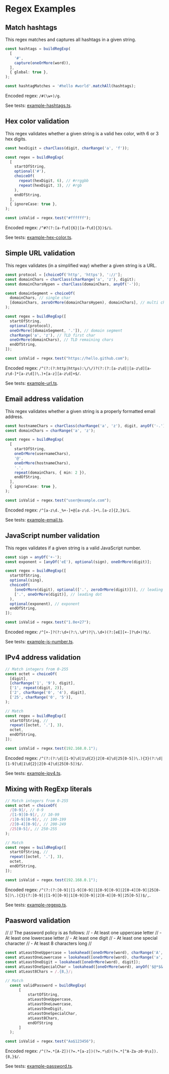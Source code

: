 # Regex Examples

## Match hashtags

This regex matches and captures all hashtags in a given string.

```ts
const hashtags = buildRegExp(
  [
    '#',
    capture(oneOrMore(word)),
  ],
  { global: true },
);

const hashtagMatches = '#hello #world'.matchAll(hashtags);
```

Encoded regex: `/#(\w+)/g`.

See tests: [example-hashtags.ts](../src/__tests__/example-hashtags.ts).

## Hex color validation

This regex validates whether a given string is a valid hex color, with 6 or 3 hex digits.

```ts
const hexDigit = charClass(digit, charRange('a', 'f'));

const regex = buildRegExp(
  [
    startOfString,
    optional('#'),
    choiceOf(
      repeat(hexDigit, 6), // #rrggbb
      repeat(hexDigit, 3), // #rgb
    ),
    endOfString,
  ],
  { ignoreCase: true },
);

const isValid = regex.test("#ffffff");
```

Encoded regex: `/^#?(?:[a-f\d]{6}|[a-f\d]{3})$/i`.

See tests: [example-hex-color.ts](../src/__tests__/example-hex-color.ts).

## Simple URL validation

This regex validates (in a simplified way) whether a given string is a URL.

```ts
const protocol = [choiceOf('http', 'https'), '://'];
const domainChars = charClass(charRange('a', 'z'), digit);
const domainCharsHypen = charClass(domainChars, anyOf('-'));

const domainSegment = choiceOf(
  domainChars, // single char
  [domainChars, zeroOrMore(domainCharsHypen), domainChars], // multi char
);

const regex = buildRegExp([
  startOfString,
  optional(protocol),
  oneOrMore([domainSegment, '.']), // domain segment
  charRange('a', 'z'), // TLD first char
  oneOrMore(domainChars), // TLD remaining chars
  endOfString,
]);

const isValid = regex.test("https://hello.github.com");
```

Encoded regex: `/^(?:(?:http|https):\/\/)?(?:(?:[a-z\d]|[a-z\d][a-z\d-]*[a-z\d])\.)+[a-z][a-z\d]+$/`.

See tests: [example-url.ts](../src/__tests__/example-url.ts).

## Email address validation

This regex validates whether a given string is a properly formatted email address.

```ts
const hostnameChars = charClass(charRange('a', 'z'), digit, anyOf('-.'));
const domainChars = charRange('a', 'z');

const regex = buildRegExp(
  [
    startOfString,
    oneOrMore(usernameChars),
    '@',
    oneOrMore(hostnameChars),
    '.',
    repeat(domainChars, { min: 2 }),
    endOfString,
  ],
  { ignoreCase: true },
);

const isValid = regex.test("user@example.com");
```

Encoded regex: `/^[a-z\d._%+-]+@[a-z\d.-]+\.[a-z]{2,}$/i`.

See tests: [example-email.ts](../src/__tests__/example-email.ts).

## JavaScript number validation

This regex validates if a given string is a valid JavaScript number.


```ts
const sign = anyOf('+-');
const exponent = [anyOf('eE'), optional(sign), oneOrMore(digit)];

const regex = buildRegExp([
  startOfString,
  optional(sing),
  choiceOf(
    [oneOrMore(digit), optional(['.', zeroOrMore(digit)])], // leading digit
    ['.', oneOrMore(digit)], // leading dot
  ),
  optional(exponent), // exponent
  endOfString,
]);

const isValid = regex.test("1.0e+27");
```

Encoded regex: `/^[+-]?(?:\d+(?:\.\d*)?|\.\d+)(?:[eE][+-]?\d+)?$/`.

See tests: [example-js-number.ts](../src/__tests__/example-js-number.ts).

## IPv4 address validation

```ts
// Match integers from 0-255
const octet = choiceOf(
  [digit],
  [charRange('1', '9'), digit],
  ['1', repeat(digit, 2)],
  ['2', charRange('0', '4'), digit],
  ['25', charRange('0', '5')],
);

// Match
const regex = buildRegExp([
  startOfString, //
  repeat([octet, '.'], 3),
  octet,
  endOfString,
]);

const isValid = regex.test(192.168.0.1");
```

Encoded regex: `/^(?:(?:\d|[1-9]\d|1\d{2}|2[0-4]\d|25[0-5])\.){3}(?:\d|[1-9]\d|1\d{2}|2[0-4]\d|25[0-5])$/`.

See tests: [example-ipv4.ts](../src/__tests__/example-ipv4.ts).

## Mixing with RegExp literals

```ts
// Match integers from 0-255
const octet = choiceOf(
  /[0-9]/, // 0-9
  /[1-9][0-9]/, // 10-99
  /1[0-9][0-9]/, // 100-199
  /2[0-4][0-9]/, // 200-249
  /25[0-5]/, // 250-255
);

// Match
const regex = buildRegExp([
  startOfString, //
  repeat([octet, '.'], 3),
  octet,
  endOfString,
]);

const isValid = regex.test(192.168.0.1");
```

Encoded regex: `/^(?:(?:[0-9]|[1-9][0-9]|1[0-9][0-9]|2[0-4][0-9]|25[0-5])\.){3}(?:[0-9]|[1-9][0-9]|1[0-9][0-9]|2[0-4][0-9]|25[0-5])$/,`.

See tests: [example-regexp.ts](../src/__tests__/example-regexp.ts).

## Paasword validation

//
// The password policy is as follows:
//  - At least one uppercase letter
//  - At least one lowercase letter
//  - At least one digit
//  - At least one special character
//  - At least 8 characters long
//

```ts
const atLeastOneUppercase = lookahead([oneOrMore(word), charRange('A', 'Z')]);
const atLeastOneLowercase = lookahead([oneOrMore(word), charRange('a', 'z')]);
const atLeastOneDigit = lookahead([oneOrMore(word), digit]);
const atLeastOneSpecialChar = lookahead([oneOrMore(word), anyOf('$@*$&!/')]);
const atLeast8Chars = /.{8,}/;

// Match
  const validPassword = buildRegExp(
      [
          startOfString,
          atLeastOneUppercase,
          atLeastOneLowercase,
          atLeastOneDigit,
          atLeastOneSpecialChar,
          atLeast8Chars,
          endOfString
      ]
  );

const isValid = regex.test("Aa$123456");
```

Encoded regex: `/^(?=.*[A-Z])(?=.*[a-z])(?=.*\d)(?=.*[^A-Za-z0-9\s]).{8,}$/`.

See tests: [example-password.ts](../src/__tests__/example-password.ts).
